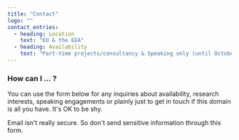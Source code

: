 ```yaml
---
title: "Contact"
logo: ""
contact_entries:
  - heading: Location
    text: "EU & the EEA"
  - heading: Availability
    text: "Part-time projects/consultancy & Speaking only (until October 2019)"
---
```


<h3 class="f4 b lh-title mb2">How can I ... ?</h3>

You can use the form below for any inquiries about availability, research interests, speaking engagements or plainly just to get in touch if this domain is all you have. It's OK to be shy.

Email isn't really secure. So don't send sensitive information through this form.